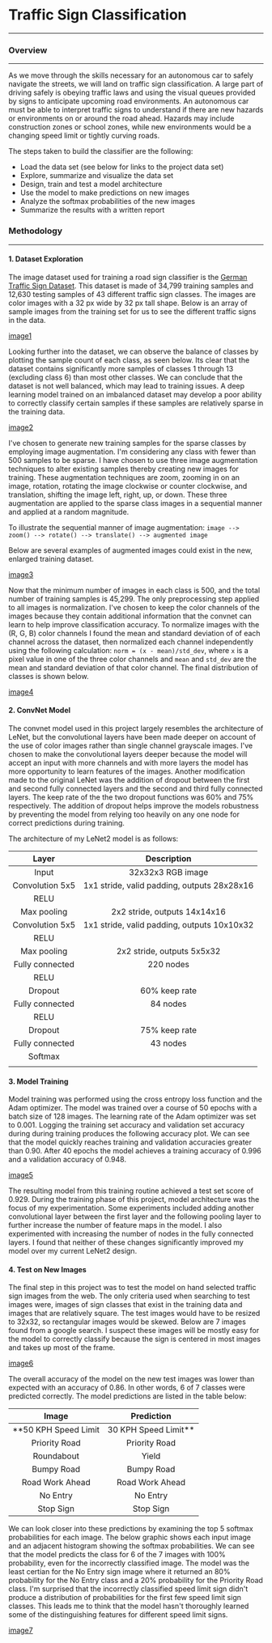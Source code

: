 # Traffic Sign Classification 
---

### **Overview**
---
As we move through the skills necessary for an autonomous car to safely navigate the streets, we will land on traffic sign classification. A large part of driving safely is obeying traffic laws and using the visual queues provided by signs to anticipate upcoming road environments. An autonomous car must be able to interpret traffic signs to understand if there are new hazards or environments on or around the road ahead. Hazards may include construction zones or school zones, while new environments would be a changing speed limit or tightly curving roads.

The steps taken to build the classifier are the following:

* Load the data set (see below for links to the project data set)
* Explore, summarize and visualize the data set
* Design, train and test a model architecture
* Use the model to make predictions on new images
* Analyze the softmax probabilities of the new images
* Summarize the results with a written report


[//]: # (Image References)
[image1]: ./examples/sample_images.png "Sample Images"
[image2]: ./examples/class_counts.png "Class Counts Histogram"
[image3]: ./examples/augmented_images.png "Augmented Images"
[image4]: ./examples/augmented_class_counts.png "Augmented Training Data Class Counts Histogram"
[image5]: ./examples/accuracy_plot.png "Training Accuracy Plot"
[image6]: ./examples/new_test_images.png "New Test Images"
[image7]: ./examples/softmax_probabilities.png "Softmax Probabilities Histogram"


### **Methodology**
---
#### 1. Dataset Exploration

The image dataset used for training a road sign classifier is the [German Traffic Sign Dataset](http://benchmark.ini.rub.de/?section=gtsrb&subsection=dataset). This dataset is made of 34,799 training samples and 12,630 testing samples of 43 different traffic sign classes. The images are color images with a 32 px wide by 32 px tall shape. Below is an array of sample images from the training set for us to see the different traffic signs in the data.

[image1]

Looking further into the dataset, we can observe the balance of classes by plotting the sample count of each class, as seen below. Its clear that the dataset contains significantly more samples of classes 1 through 13 (excluding class 6) than most other classes. We can conclude that the dataset is not well balanced, which may lead to training issues. A deep learning model trained on an imbalanced dataset may develop a poor ability to correctly classify certain samples if these samples are relatively sparse in the training data.

[image2]

I've chosen to generate new training samples for the sparse classes by employing image augmentation. I'm considering any class with fewer than 500 samples to be sparse. I have chosen to use three image augmentation techniques to alter existing samples thereby creating new images for training. These augmentation techniques are zoom, zooming in on an image, rotation, rotating the image clockwise or counter clockwise, and translation, shifting the image left, right, up, or down. These three augmentation are applied to the sparse class images in a sequential manner and applied at a random magnitude.

To illustrate the sequential manner of image augmentation: `image --> zoom() --> rotate() --> translate() --> augmented image`

Below are several examples of augmented images could exist in the new, enlarged training dataset. 

[image3]

Now that the minimum number of images in each class is 500, and the total number of training samples is 45,299. The only preprocessing step applied to all images is normalization. I've chosen to keep the color channels of the images because they contain additional information that the convnet can learn to help improve classification accuracy. To normalize images with the (R, G, B) color channels I found the mean and standard deviation of of each channel across the dataset, then normalized each channel independently using the following calculation: `norm = (x - mean)/std_dev`, where `x` is a pixel value in one of the three color channels and `mean` and `std_dev` are the mean and standard deviation of that color channel. The final distribution of classes is shown below.

[image4]

#### 2. ConvNet Model

The convnet model used in this project largely resembles the architecture of LeNet, but the convolutional layers have been made deeper on account of the use of color images rather than single channel grayscale images. I've chosen to make the convolutional layers deeper because the model will accept an input with more channels and with more layers the model has more opportunity to learn features of the images. Another modification made to the original LeNet was the addition of dropout between the first and second fully connected layers and the second and third fully connected layers. The keep rate of the the two dropout functions was 60% and 75% respectively. The addition of dropout helps improve the models robustness by preventing the model from relying too heavily on any one node for correct predictions during training.

The architecture of my LeNet2 model is as follows:

| Layer         		|     Description	        					| 
|:---------------------:|:---------------------------------------------:| 
| Input         		| 32x32x3 RGB image   							| 
| Convolution 5x5     	| 1x1 stride, valid padding, outputs 28x28x16 	|
| RELU					|												|
| Max pooling	      	| 2x2 stride,  outputs 14x14x16 				|
| Convolution 5x5	    | 1x1 stride, valid padding, outputs 10x10x32	|
| RELU					|												|
| Max pooling	    	| 2x2 stride,  outputs 5x5x32   				|
| Fully connected		| 220 nodes 									|
| RELU					|												|
| Dropout       		| 60% keep rate 								|
| Fully connected		| 84 nodes  									|
| RELU					|												|
| Dropout       		| 75% keep rate 								|
| Fully connected		| 43 nodes  									|
| Softmax				|												|
|						|												|

#### 3. Model Training

Model training was performed using the cross entropy loss function and the Adam optimizer. The model was trained over a course of 50 epochs with a batch size of 128 images. The learning rate of the Adam optimizer was set to 0.001. Logging the training set accuracy and validation set accuracy during during training produces the following accuracy plot. We can see that the model quickly reaches training and validation accuracies greater than 0.90. After 40 epochs the model achieves a training accuracy of 0.996 and a validation accuracy of 0.948.

[image5]

The resulting model from this training routine achieved a test set score of 0.929. During the training phase of this project, model architecture was the focus of my experimentation. Some experiments included adding another convolutional layer between the first layer and the following pooling layer to further increase the number of feature maps in the model. I also experimented with increasing the number of nodes in the fully connected layers. I found that neither of these changes significantly improved my model over my current LeNet2 design.

#### 4. Test on New Images

The final step in this project was to test the model on hand selected traffic sign images from the web. The only criteria used when searching to test images were, images of sign classes that exist in the training data and images that are relatively square. The test images would have to be resized to 32x32, so rectangular images would be skewed. Below are 7 images found from a google search. I suspect these images will be mostly easy for the model to correctly classify because the sign is centered in most images and takes up most of the frame.

[image6]

The overall accuracy of the model on the new test images was lower than expected with an accuracy of 0.86. In other words, 6 of 7 classes were predicted correctly. The model predictions are listed in the table below:

| Image			        |     Prediction	        					| 
|:---------------------:|:---------------------------------------------:| 
| **50 KPH Speed Limit	| 30 KPH Speed Limit**							| 
| Priority Road 		| Priority Road 								|
| Roundabout			| Yield											|
| Bumpy Road     		| Bumpy Road					 				|
| Road Work Ahead		| Road Work Ahead      							|
| No Entry      		| No Entry          							|
| Stop Sign     		| Stop Sign         							|

We can look closer into these predictions by examining the top 5 softmax probabilities for each image. The below graphic shows each input image and an adjacent histogram showing the softmax probabilities. We can see that the model predicts the class for 6 of the 7 images with 100% probability, even for the incorrectly classified image. The model was the least certian for the No Entry sign image where it returned an 80% probability for the No Entry class and a 20% probability for the Priority Road class. I'm surprised that the incorrectly classified speed limit sign didn't produce a distribution of probabilities for the first few speed limit sign classes. This leads me to think that the model hasn't thoroughly learned some of the distinguishing features for different speed limit signs.

[image7]

